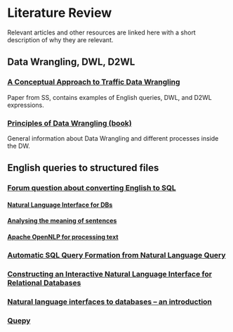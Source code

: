 # Literature Review

Relevant articles and other resources are linked here with a short description of why they are relevant.

## Data Wrangling, DWL, D2WL

### [A Conceptual Approach to Traffic Data Wrangling](https://link.springer.com/chapter/10.1007/978-3-319-60795-5_2)

Paper from SS, contains examples of English queries, DWL, and D2WL expressions.

### [Principles of Data Wrangling (book)](https://books.google.co.uk/books?hl=en&lr=&id=SEUqDwAAQBAJ&oi=fnd&pg=PP1&dq=construct+data+wrangling+from+english+query&ots=ny32osB5E3&sig=47NBWJ1q4A0V1yAR9U2K_BcWPgg#v=onepage&q&f=false)

General information about Data Wrangling and different processes inside the DW.

## English queries to structured files

### [Forum question about converting English to SQL](https://www.researchgate.net/post/How_to_approach_a_system_to_convert_english_text_to_SQL_query)

#### [Natural Language Interface for DBs](https://www.researchgate.net/post/How_to_approach_a_system_to_convert_english_text_to_SQL_query)

#### [Analysing the meaning of sentences](http://www.ling.helsinki.fi/kit/2009s/clt231/NLTK/book/ch10-AnalyzingTheMeaningOfSentences.html#querying-a-database)

#### [Apache OpenNLP for processing text](https://opennlp.apache.org/)

### [Automatic SQL Query Formation from Natural Language Query](https://www.researchgate.net/publication/296561401_Automatic_SQL_Query_Formation_from_Natural_Language_Query)

### [Constructing an Interactive Natural Language Interface for Relational Databases](http://www.eecs.umich.edu/eecs/about/articles/2015/VLDB_Best_Paper.pdf)

### [Natural language interfaces to databases – an introduction](https://www.cambridge.org/core/journals/natural-language-engineering/article/natural-language-interfaces-to-databases-an-introduction/21C30448C70DD4988E6DA0D54205FB56)

### [Quepy](https://github.com/machinalis/quepy)

